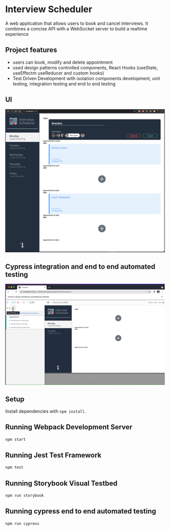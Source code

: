 # Interview Scheduler
A web application that allows users to book and cancel interviews. It combines a concise API with a WebSocket server to build a realtime experience

## Project features
- users can book, modify and delete appointment
- used design patterns controlled components, React Hooks (useState, useEffectm useReducer and custom hooks)
- Test Driven Development with isolation components development, unit testing, integration testing and end to end testing 

## UI
![mainpage](https://github.com/niubrandon/scheduler/blob/master/public/images/bookappointment.png?raw=true)
## Cypress integration and end to end automated testing
![demo](https://github.com/niubrandon/scheduler/blob/master/public/images/schedulervideo.gif?raw=true)
## Setup

Install dependencies with `npm install`.

## Running Webpack Development Server

```sh
npm start
```

## Running Jest Test Framework

```sh
npm test
```

## Running Storybook Visual Testbed

```sh
npm run storybook
```
## Running cypress end to end automated testing

```sh
npm run cypress
```